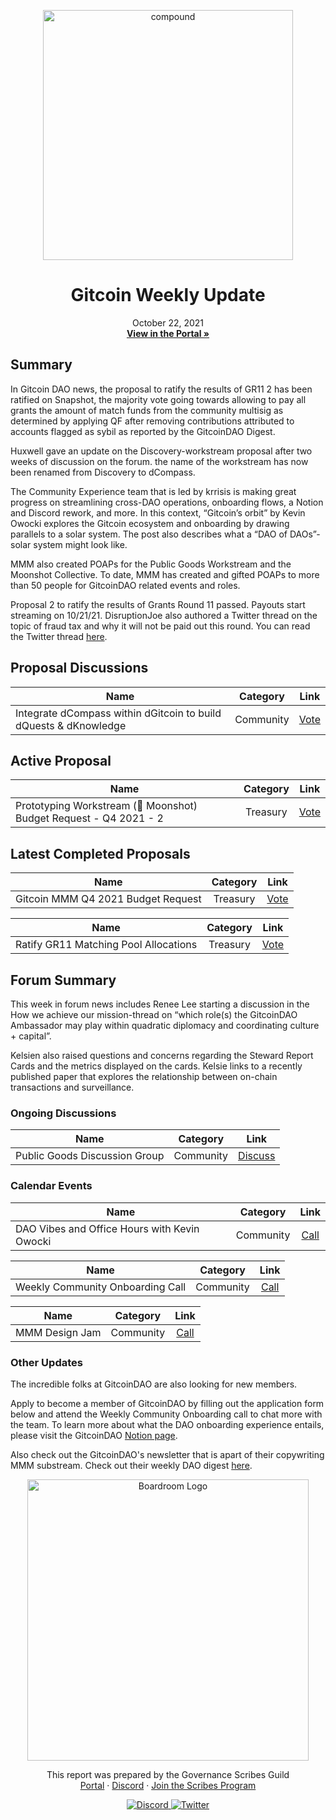 
<p align="center">
  <a href="http://app.boardroom.info/gitcoin">
    <img src="https://s.gitcoin.co/static/v2/images/presskit/logotype.f06a89bd4582.svg" alt="compound" width="400" />
  </a>
  <h1 align="center">Gitcoin Weekly Update</h1>
  <p align="center">
    October 22, 2021
  <br />
  <a href="http://app.boardroom.info/gitcoin"><strong>View in the Portal »</strong></a>
  <br />
  </p>
</p>

## Summary

In Gitcoin DAO news, the proposal to ratify the results of GR11 2 has been ratified on Snapshot, the majority vote going towards allowing to pay all grants the amount of match funds from the community multisig as determined by applying QF after removing contributions attributed to accounts flagged as sybil as reported by the GitcoinDAO Digest.

Huxwell gave an update on the Discovery-workstream proposal after two weeks of discussion on the forum. the name of the workstream has now been renamed from Discovery to dCompass.

The Community Experience team that is led by krrisis is making great progress on streamlining cross-DAO operations, onboarding flows, a Notion and Discord rework, and more. In this context, “Gitcoin’s orbit” by Kevin Owocki explores the Gitcoin ecosystem and onboarding by drawing parallels to a solar system. The post also describes what a “DAO of DAOs”-solar system might look like.

MMM also created POAPs for the Public Goods Workstream and the Moonshot Collective. To date, MMM has created and gifted POAPs to more than 50 people for GitcoinDAO related events and roles.

Proposal 2 to ratify the results of Grants Round 11 passed. Payouts start streaming on 10/21/21. DisruptionJoe also authored a Twitter thread on the topic of fraud tax and why it will not be paid out this round. You can read the Twitter thread <a href="https://twitter.com/DisruptionJoe/status/1450090116366667777?s=20">here</a>.

## Proposal Discussions

| Name          | Category      | Link   |
| ------------- |:-------------:| :-----:|
| Integrate dCompass within dGitcoin to build dQuests & dKnowledge | Community | [Vote](https://gov.gitcoin.co/t/proposal-integrate-dcompass-within-dgitcoin-to-build-dquests-dknowledge/8836)

## Active Proposal

| Name          | Category      | Link   |
| ------------- |:-------------:| :-----:|
| Prototyping Workstream (:rocket: Moonshot) Budget Request - Q4 2021 - 2 | Treasury | [Vote](https://snapshot.org/#/gitcoindao.eth/proposal/QmUMKpGM6daj2Lo7Wb8urz6hG4gvfoDu94fpBgueRZGYDi)


## Latest Completed Proposals

| Name          | Category      | Link   |
| ------------- |:-------------:| :-----:|
| Gitcoin MMM Q4 2021 Budget Request | Treasury | [Vote](https://snapshot.org/#/gitcoindao.eth/proposal/QmZbt14YZBzLtx4umQ9hxSwxZFRsV8BNr9VV7dGoKRsDLT)

| Name          | Category      | Link   |
| ------------- |:-------------:| :-----:|
| Ratify GR11 Matching Pool Allocations | Treasury | [Vote](https://snapshot.org/#/gitcoindao.eth/proposal/QmSRTDaRckWkWBBAHDXXyatMFLUZcFjSCkvHSBuC84fgbf)

## Forum Summary

This week in forum news includes Renee Lee starting a discussion in the How we achieve our mission-thread on “which role(s) the GitcoinDAO Ambassador may play within quadratic diplomacy and coordinating culture + capital”.

Kelsien also raised questions and concerns regarding the Steward Report Cards and the metrics displayed on the cards. Kelsie links to a recently published paper that explores the relationship between on-chain transactions and surveillance.

### Ongoing Discussions

| Name          | Category      | Link   |
| ------------- |:-------------:| :-----:|
| Public Goods Discussion Group | Community | [Discuss](https://www.addevent.com/event/PA8738644)

### Calendar Events

| Name          | Category      | Link   |
| ------------- |:-------------:| :-----:|
| DAO Vibes and Office Hours with Kevin Owocki | Community | [Call](https://www.addevent.com/event/Vn9031075)

| Name          | Category      | Link   |
| ------------- |:-------------:| :-----:|
| Weekly Community Onboarding Call | Community | [Call](https://www.addevent.com/event/NX9316935)

| Name          | Category      | Link   |
| ------------- |:-------------:| :-----:|
| MMM Design Jam | Community | [Call](https://www.addevent.com/event/nj9154680)

### Other Updates

The incredible folks at GitcoinDAO are also looking for new members.

Apply to become a member of GitcoinDAO by filling out the application form below and attend the Weekly Community Onboarding call to chat more with the team. To learn more about what the DAO onboarding experience entails, please visit the GitcoinDAO <a href="https://www.notion.so/gitcoin/06fad27dbd2d49468aa810c92f1f28c2?v=d403dc9f76144dcab232e3a18002494f">Notion page</a>.

Also check out the GitcoinDAO's newsletter  that is apart of their copywriting MMM substream. Check out their weekly DAO digest <a href="https://gov.gitcoin.co/t/gitcoindao-digest-15-formerly-week-in-governance/8806">here</a>.

<p align="center">
  <a href="http://app.boardroom.info/">
    <img src="https://i.ibb.co/PFcchnQ/boardroom.png" alt="Boardroom Logo" width="450" />
  </a>
</p>

<p align="center">
	This report was prepared by the Governance Scribes Guild
  <br />
  <a href="http://boardroom.info/">Portal</a>
  ·
  <a href="https://discord.com/invite/tgrTFg9">Discord</a>
  ·
  <a href="https://boardroom.mirror.xyz/JHrN8nVy_J4C7Xzj37zoyPANg0ZnNszhWy9YOZHC0lM">Join the Scribes Program</a>
</p>

<p align="center">
  <a href="https://discord.gg/CEZ8WfuK8s">
    <img src="https://img.shields.io/badge/Discord-Join-7289da?style=for-the-badge&logo=discord&logoColor=white" alt="Discord" />
  </a>
  <a href="https://twitter.com/boardroom_info">
    <img src="https://img.shields.io/badge/Twitter-Follow-1da1f2?style=for-the-badge&logo=twitter&logoColor=white" alt="Twitter" />
  </a>
</p>
